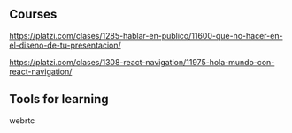 ## Courses

https://platzi.com/clases/1285-hablar-en-publico/11600-que-no-hacer-en-el-diseno-de-tu-presentacion/

https://platzi.com/clases/1308-react-navigation/11975-hola-mundo-con-react-navigation/

## Tools for learning

webrtc
